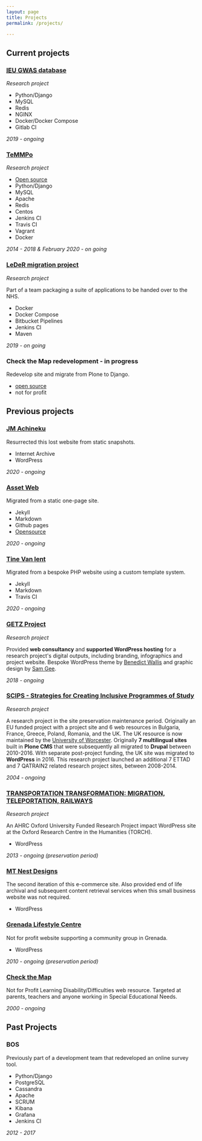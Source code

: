 ```yaml
---
layout: page
title: Projects
permalink: /projects/

---
```


## Current projects

### [<abbr title="Integrative Epidemiology Unit">IEU</abbr> <abbr title="Genome-wide association studies">GWAS</abbr> database](https://gwas.mrcieu.ac.uk)
_Research project_

- Python/Django
- MySQL
- Redis
- NGINX
- Docker/Docker Compose
- Gitlab CI

*2019 - ongoing*

### [TeMMPo](https://temmpo.org.uk)
_Research project_

- [Open source](https://github.com/MRCIEU/temmpo)
- Python/Django
- MySQL
- Apache
- Redis
- Centos
- Jenkins CI
- Travis CI
- Vagrant
- Docker

*2014 - 2018 & February 2020 - on going*

### [LeDeR migration project](http://www.bristol.ac.uk/sps/leder/)
_Research project_

Part of a team packaging a suite of applications to be handed over to the NHS.
- Docker
- Docker Compose
- Bitbucket Pipelines
- Jenkins CI
- Maven

*2019 - on going*

### Check the Map redevelopment - in progress
Redevelop site and migrate from Plone to Django.
- [open source](https://github.com/asset-web/check_the_map)
- not for profit

## Previous projects

### [JM Achineku](https://jmachineku.com/)
Resurrected this lost website from static snapshots.
- Internet Archive
- WordPress

*2020 - ongoing*

### [Asset Web](https://assetweb.co.uk)
Migrated from a static one-page site.
- Jekyll
- Markdown
- Github pages
- [Opensource](https://github.com/asset-web/asset-web.github.io)

*2020 - ongoing*

### [Tine Van lent](https://tinevanlent.be)
Migrated from a bespoke PHP website using a custom template system.
- Jekyll
- Markdown
- Travis CI

*2020 - ongoing*

### [GETZ Project](https://getzproject.eu)
_Research project_

Provided **web consultancy** and **supported WordPress hosting** for a research project's digital outputs, including branding, infographics and project website. Bespoke WordPress theme by [Benedict Wallis](https://benedict-wallis.com/) and graphic design by [Sam Gee](https://www.samgee.co.uk/).

*2018 - ongoing*

### [SCIPS - Strategies for Creating Inclusive Programmes of Study](https://scips.worc.ac.uk)
_Research project_

A research project in the site preservation maintenance period. Originally an EU funded project with a project site and 6 web resources in Bulgaria, France, Greece, Poland, Romania, and the UK. The UK resource is now maintained by the [University of Worcester](https://www.worcester.ac.uk).  Originally **7 multilingual sites** built in **Plone CMS** that were subsequently all migrated to **Drupal** between 2010-2016.  With separate post-project funding, the UK site was migrated to **WordPress** in 2016.  This research project launched an additional 7 ETTAD and 7 QATRAIN2 related research project sites, between 2008-2014.

*2004 - ongoing*

### [TRANSPORTATION TRANSFORMATION: MIGRATION, TELEPORTATION, RAILWAYS](https://transportation-transformation.co.uk)
_Research project_

An AHRC Oxford University Funded Research Project impact WordPress site at the Oxford Research Centre in the Humanities (TORCH).
- WordPress

*2013 - ongoing (preservation period)*

### [MT Nest Designs](https://mtnestdesigns.co.uk)
The second iteration of this e-commerce site.  Also provided end of life archival and subsequent content retrieval services when this small business website was not required.
- WordPress

### [Grenada Lifestyle Centre](https://grenadalifestylecenter.gd)
Not for profit website supporting a community group in Grenada.
- WordPress

*2010 - ongoing (preservation period)*

### [Check the Map](http://www.checkthemap.org)
Not for Profit Learning Disability/Difficulties web resource.  Targeted at parents, teachers and anyone working in Special Educational Needs. 

*2000 - ongoing*

## Past Projects

### BOS
Previously part of a development team that redeveloped an online survey tool.
- Python/Django
- PostgreSQL
- Cassandra
- Apache
- SCRUM
- Kibana
- Grafana
- Jenkins CI

*2012 - 2017*